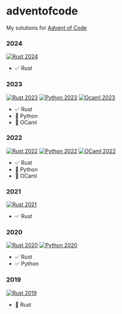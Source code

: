 # adventofcode

My solutions for [Advent of Code](https://adventofcode.com/)


### 2024

[![Rust 2024](https://github.com/sugyan/adventofcode/actions/workflows/rust_2024.yml/badge.svg?branch=main)](https://github.com/sugyan/adventofcode/actions/workflows/rust_2024.yml)

- :white_check_mark: Rust


### 2023

[![Rust 2023](https://github.com/sugyan/adventofcode/actions/workflows/rust_2023.yml/badge.svg?branch=main)](https://github.com/sugyan/adventofcode/actions/workflows/rust_2023.yml)
[![Python 2023](https://github.com/sugyan/adventofcode/actions/workflows/python_2023.yml/badge.svg?branch=main)](https://github.com/sugyan/adventofcode/actions/workflows/python_2023.yml)
[![Ocaml 2023](https://github.com/sugyan/adventofcode/actions/workflows/ocaml_2023.yml/badge.svg?branch=main)](https://github.com/sugyan/adventofcode/actions/workflows/ocaml_2023.yml)

- :white_check_mark: Rust
- :construction: Python
- :construction: OCaml


### 2022

[![Rust 2022](https://github.com/sugyan/adventofcode/actions/workflows/rust_2022.yml/badge.svg?branch=main)](https://github.com/sugyan/adventofcode/actions/workflows/rust_2022.yml)
[![Python 2022](https://github.com/sugyan/adventofcode/actions/workflows/python_2022.yml/badge.svg?branch=main)](https://github.com/sugyan/adventofcode/actions/workflows/python_2022.yml)
[![OCaml 2022](https://github.com/sugyan/adventofcode/actions/workflows/ocaml_2022.yml/badge.svg?branch=main)](https://github.com/sugyan/adventofcode/actions/workflows/ocaml_2022.yml)

- :white_check_mark: Rust
- :construction: Python
- :construction: OCaml


### 2021

[![Rust 2021](https://github.com/sugyan/adventofcode/actions/workflows/rust_2021.yml/badge.svg?branch=main)](https://github.com/sugyan/adventofcode/actions/workflows/rust_2021.yml)

- :white_check_mark: Rust

### 2020

[![Rust 2020](https://github.com/sugyan/adventofcode/actions/workflows/rust_2020.yml/badge.svg?branch=main)](https://github.com/sugyan/adventofcode/actions/workflows/rust_2020.yml)
[![Python 2020](https://github.com/sugyan/adventofcode/actions/workflows/python_2020.yml/badge.svg?branch=main)](https://github.com/sugyan/adventofcode/actions/workflows/python_2020.yml)

- :white_check_mark: Rust
- :white_check_mark: Python


### 2019

[![Rust 2019](https://github.com/sugyan/adventofcode/actions/workflows/rust_2019.yml/badge.svg?branch=main)](https://github.com/sugyan/adventofcode/actions/workflows/rust_2019.yml)

- :construction: Rust
